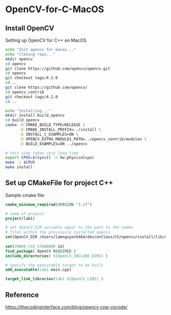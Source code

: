 # OpenCV-for-C-MacOS
## Install OpenCV

Setting up OpenCV for C++ on MacOS

```bash
echo "Init opencv for macos..."
echo "Cloning repo..."
mkdir opencv
cd opencv
git clone https://github.com/opencv/opencv.git
cd opencv
git checkout tags/4.2.0
cd ..
git clone https://github.com/opencv/
cd opencv_contrib 
git checkout tags/4.2.0
cd ..

echo "Installing..."
mkdir install build_opencv
cd build_opencv
cmake -D CMAKE_BUILD_TYPE=RELEASE \
      -D CMAKE_INSTALL_PREFIX=../install \
      -D INSTALL_C_EXAMPLES=ON \
      -D OPENCV_EXTRA_MODULES_PATH=../opencv_contrib/modules \
      -D BUILD_EXAMPLES=ON ../opencv

# this step takes very long time
export CPUS=$(sysctl -n hw.physicalcpu)
make -j $CPUS
make install
```

## Set up CMakeFile for project C++
Sample cmake file:
```cmake
cmake_minimum_required(VERSION "3.17")

# name of project
project(lab1)

# set OpenCV_DIR variable equal to the path to the cmake
# files within the previously installed opencv
set(OpenCV_DIR /Users/lamnguyen5464/dev/onClass/CV/opencv/install/lib/cmake/opencv4)
 
set(CMAKE_CXX_STANDARD 14)
find_package( OpenCV REQUIRED )
include_directories( ${OpenCV_INCLUDE_DIRS} )

# specify the executable target to be built
add_executable(lab1 main.cpp)

target_link_libraries(lab1 ${OpenCV_LIBS} )

```

## Reference
https://thecodinginterface.com/blog/opencv-cpp-vscode/
